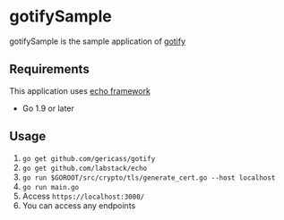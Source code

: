 # gotifySample

gotifySample is the sample application of [gotify](https://github.com/gericass/gotify)

## Requirements

This application uses [echo framework](https://github.com/labstack/echo)

- Go 1.9 or later

## Usage

1. `go get github.com/gericass/gotify`
2. `go get github.com/labstack/echo`
3. `go run $GOROOT/src/crypto/tls/generate_cert.go --host localhost`
4. `go run main.go`
5. Access `https://localhost:3000/`
6. You can access any endpoints